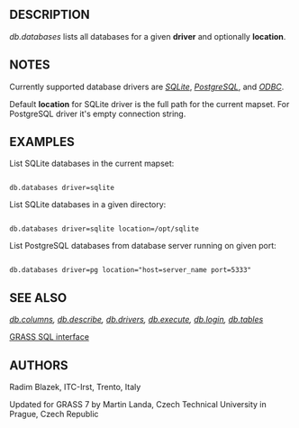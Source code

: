 
## DESCRIPTION

*db.databases* lists all databases for a given **driver**
and optionally **location**.

## NOTES

Currently supported database drivers are
*[SQLite](grass-sqlite.html)*, *[PostgreSQL](grass-pg.html)*,
and *[ODBC](grass-odbc.html)*.

Default **location** for SQLite driver is the full path for the
current mapset. For PostgreSQL driver it's empty connection string.

## EXAMPLES

List SQLite databases in the current mapset:

```

db.databases driver=sqlite

```

List SQLite databases in a given directory:

```

db.databases driver=sqlite location=/opt/sqlite

```

List PostgreSQL databases from database server running on given port:

```

db.databases driver=pg location="host=server_name port=5333"

```

## SEE ALSO

*[db.columns](db.columns.html),
[db.describe](db.describe.html),
[db.drivers](db.drivers.html),
[db.execute](db.execute.html),
[db.login](db.login.html),
[db.tables](db.tables.html)*

[GRASS SQL interface](sql.html)

## AUTHORS

Radim Blazek, ITC-Irst, Trento, Italy

Updated for GRASS 7 by Martin Landa, Czech Technical University in Prague, Czech Republic
